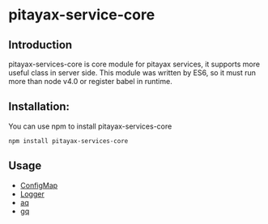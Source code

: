 # pitayax-service-core
## Introduction
pitayax-services-core is core module for pitayax services, it supports more useful class in server side. This module was written by ES6, so it must run more than node v4.0 or register babel in runtime.

## Installation:
You can use npm to install pitayax-services-core
```
npm install pitayax-services-core
```

## Usage
- [ConfigMap](https://github.com/PitayaX/pitayax-service-core/blob/master/doc/ConfigMap.md)
- [Logger](https://github.com/PitayaX/pitayax-service-core/blob/master/doc/Logger.md)
- [aq](https://github.com/PitayaX/pitayax-service-core/blob/master/doc/aq.md)
- [gq](https://github.com/PitayaX/pitayax-service-core/blob/master/doc/gq.md)
